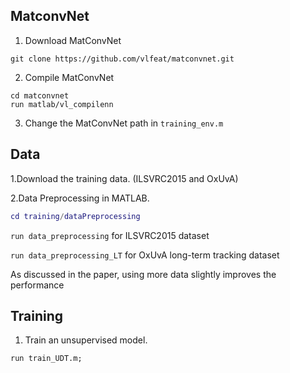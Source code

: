 ## MatconvNet

1. Download MatConvNet
```
git clone https://github.com/vlfeat/matconvnet.git
```

2. Compile MatConvNet
```
cd matconvnet
run matlab/vl_compilenn
```
3. Change the MatConvNet path in `training_env.m`


## Data

1.Download the training data. (ILSVRC2015 and OxUvA)

2.Data Preprocessing in MATLAB.

```matlab
cd training/dataPreprocessing
```
`run data_preprocessing` for ILSVRC2015 dataset

`run data_preprocessing_LT` for OxUvA long-term tracking dataset

As discussed in the paper, using more data slightly improves the performance


## Training

1. Train an unsupervised model.
```
run train_UDT.m;
```
